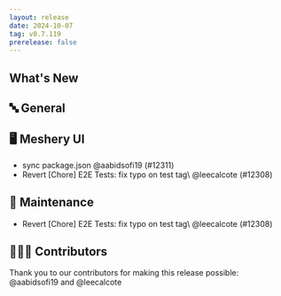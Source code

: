 ```yaml
---
layout: release
date: 2024-10-07
tag: v0.7.119
prerelease: false
---
```


## What's New

## 🔤 General

## 🖥 Meshery UI

- sync package.json @aabidsofi19 (#12311)
- Revert \[Chore] E2E Tests: fix typo on test tag\ @leecalcote (#12308)

## 🧰 Maintenance

- Revert \[Chore] E2E Tests: fix typo on test tag\ @leecalcote (#12308)

## 👨🏽‍💻 Contributors

Thank you to our contributors for making this release possible:
@aabidsofi19 and @leecalcote
